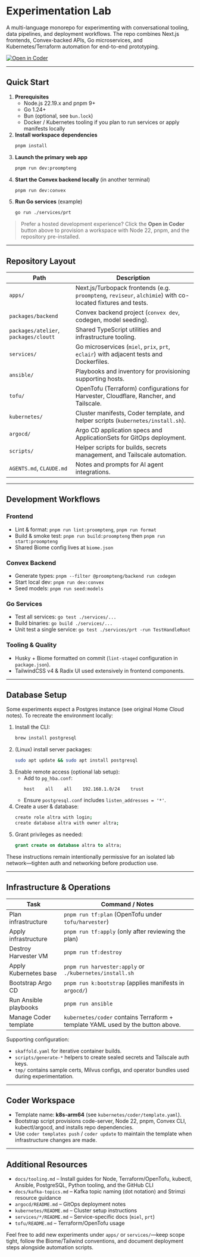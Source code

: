 # Experimentation Lab

A multi-language monorepo for experimenting with conversational tooling, data pipelines, and deployment workflows. The repo combines Next.js frontends, Convex-backed APIs, Go microservices, and Kubernetes/Terraform automation for end-to-end prototyping.

[![Open in Coder](https://coder.proompteng.ai/open-in-coder.svg)](https://coder.proompteng.ai/templates/k8s-arm64/workspace?param.repository_url=https%3A%2F%2Fgithub.com%2Fgregkonush%2Flab&param.repository_directory=%7E%2Fgithub.com)

---

## Quick Start

1. **Prerequisites**
   - Node.js 22.19.x and pnpm 9+
   - Go 1.24+
   - Bun (optional, see `bun.lock`)
   - Docker / Kubernetes tooling if you plan to run services or apply manifests locally
2. **Install workspace dependencies**
   ```bash
   pnpm install
   ```
3. **Launch the primary web app**
   ```bash
   pnpm run dev:proompteng
   ```
4. **Start the Convex backend locally** (in another terminal)
   ```bash
   pnpm run dev:convex
   ```
5. **Run Go services** (example)
   ```bash
   go run ./services/prt
   ```

> Prefer a hosted development experience? Click the **Open in Coder** button above to provision a workspace with Node 22, pnpm, and the repository pre-installed.

---

## Repository Layout

| Path | Description |
| ---- | ----------- |
| `apps/` | Next.js/Turbopack frontends (e.g. `proompteng`, `reviseur`, `alchimie`) with co-located fixtures and tests. |
| `packages/backend` | Convex backend project (`convex dev`, codegen, model seeding). |
| `packages/atelier`, `packages/cloutt` | Shared TypeScript utilities and infrastructure tooling. |
| `services/` | Go microservices (`miel`, `prix`, `prt`, `eclair`) with adjacent tests and Dockerfiles. |
| `ansible/` | Playbooks and inventory for provisioning supporting hosts. |
| `tofu/` | OpenTofu (Terraform) configurations for Harvester, Cloudflare, Rancher, and Tailscale. |
| `kubernetes/` | Cluster manifests, Coder template, and helper scripts (`kubernetes/install.sh`). |
| `argocd/` | Argo CD application specs and ApplicationSets for GitOps deployment. |
| `scripts/` | Helper scripts for builds, secrets management, and Tailscale automation. |
| `AGENTS.md`, `CLAUDE.md` | Notes and prompts for AI agent integrations. |

---

## Development Workflows

### Frontend
- Lint & format: `pnpm run lint:proompteng`, `pnpm run format`
- Build & smoke test: `pnpm run build:proompteng` then `pnpm run start:proompteng`
- Shared Biome config lives at `biome.json`

### Convex Backend
- Generate types: `pnpm --filter @proompteng/backend run codegen`
- Start local dev: `pnpm run dev:convex`
- Seed models: `pnpm run seed:models`

### Go Services
- Test all services: `go test ./services/...`
- Build binaries: `go build ./services/...`
- Unit test a single service: `go test ./services/prt -run TestHandleRoot`

### Tooling & Quality
- Husky + Biome formatted on commit (`lint-staged` configuration in `package.json`).
- TailwindCSS v4 & Radix UI used extensively in frontend components.

---

## Database Setup

Some experiments expect a Postgres instance (see original Home Cloud notes). To recreate the environment locally:

1. Install the CLI:
   ```bash
   brew install postgresql
   ```
2. (Linux) install server packages:
   ```bash
   sudo apt update && sudo apt install postgresql
   ```
3. Enable remote access (optional lab setup):
   - Add to `pg_hba.conf`:
     ```
     host    all    all    192.168.1.0/24    trust
     ```
   - Ensure `postgresql.conf` includes `listen_addresses = '*'`.
4. Create a user & database:
   ```bash
   create role altra with login;
   create database altra with owner altra;
   ```
5. Grant privileges as needed:
   ```sql
   grant create on database altra to altra;
   ```

These instructions remain intentionally permissive for an isolated lab network—tighten auth and networking before production use.

---

## Infrastructure & Operations

| Task | Command / Notes |
| ---- | ---------------- |
| Plan infrastructure | `pnpm run tf:plan` (OpenTofu under `tofu/harvester`)
| Apply infrastructure | `pnpm run tf:apply` (only after reviewing the plan)
| Destroy Harvester VM | `pnpm run tf:destroy`
| Apply Kubernetes base | `pnpm run harvester:apply` or `./kubernetes/install.sh`
| Bootstrap Argo CD | `pnpm run k:bootstrap` (applies manifests in `argocd/`)
| Run Ansible playbooks | `pnpm run ansible`
| Manage Coder template | `kubernetes/coder` contains Terraform + template YAML used by the button above.

Supporting configuration:
- `skaffold.yaml` for iterative container builds.
- `scripts/generate-*` helpers to create sealed secrets and Tailscale auth keys.
- `tmp/` contains sample certs, Milvus configs, and operator bundles used during experimentation.

---

## Coder Workspace

- Template name: **k8s-arm64** (see `kubernetes/coder/template.yaml`).
- Bootstrap script provisions code-server, Node 22, pnpm, Convex CLI, kubectl/argocd, and installs repo dependencies.
- Use `coder templates push` / `coder update` to maintain the template when infrastructure changes are made.

---

## Additional Resources

- `docs/tooling.md` – Install guides for Node, Terraform/OpenTofu, kubectl, Ansible, PostgreSQL, Python tooling, and the GitHub CLI
- `docs/kafka-topics.md` – Kafka topic naming (dot notation) and Strimzi resource guidance
- `argocd/README.md` – GitOps deployment notes
- `kubernetes/README.md` – Cluster setup instructions
- `services/*/README.md` – Service-specific docs (`miel`, `prt`)
- `tofu/README.md` – Terraform/OpenTofu usage

Feel free to add new experiments under `apps/` or `services/`—keep scope tight, follow the Biome/Tailwind conventions, and document deployment steps alongside automation scripts.
